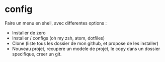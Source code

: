 # config

Faire un menu en shell, avec differentes options :

- Installer de zero
- Installer / configs (oh my zsh, atom, dotfiles)
- Clone (liste tous les dossier de mon github, et propose de les installer)
- Nouveau projet, recupere un modele de projet, le copy dans un dossier specifique, creer un git.
